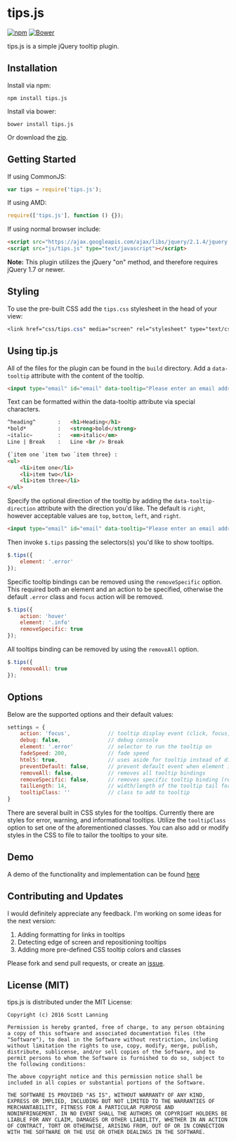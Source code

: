 tips.js
=========

[![npm](https://img.shields.io/npm/dm/localeval.svg)](https://www.npmjs.com/package/tips.js)
[![Bower](https://img.shields.io/bower/l/bootstrap.svg)](https://github.com/skyout/tips.js)

tips.js is a simple jQuery tooltip plugin.

Installation
------------

Install via npm:

```
npm install tips.js
```

Install via bower:

```
bower install tips.js
```

Or download the [zip].


Getting Started
---------------

If using CommonJS:

```js
var tips = require('tips.js');
```

If using AMD:

```js
require(['tips.js'], function () {});
```

If using normal browser include:

```html
<script src="https://ajax.googleapis.com/ajax/libs/jquery/2.1.4/jquery.min.js" type="text/javascipt"></script>
<script src="js/tips.js" type="text/javascript"></script>
```

**Note:** This plugin utilizes the jQuery "on" method, and therefore requires jQuery 1.7 or newer.

Styling
-------

To use the pre-built CSS add the `tips.css` stylesheet in the head of your view:

```css
<link href="css/tips.css" media="screen" rel="stylesheet" type="text/css" />
```

Using tip.js
-------------

All of the files for the plugin can be found in the `build` directory. Add a `data-tooltip` attribute with the content of the tooltip.

```html
<input type="email" id="email" data-tooltip="Please enter an email address" />
```

Text can be formatted within the data-tooltip attribute via special characters.

```html
^heading^       :   <h1>Heading</h1>
*bold*          :   <strong>bold</strong>
~italic~        :   <em>italic</em>
Line | Break    :   Line <br /> Break

{`item one `item two `item three} :
<ul>
    <li>item one</li>
    <li>item two</li>
    <li>item three</li>
</ul>
```

Specify the optional direction of the tooltip by adding the `data-tooltip-direction` attribute with the direction you'd like. The default is `right`, however acceptable values are `top`, `bottom`, `left`, and `right`.

```html
<input type="email" id="email" data-tooltip="Please enter an email address" data-tooltip-direction="top" />
```

Then invoke `$.tips` passing the selectors(s) you'd like to show tooltips.

```js
$.tips({
    element: '.error'
});
```

Specific tooltip bindings can be removed using the `removeSpecific` option. This required both an element and an action to be specified, otherwise the default `.error` class and `focus` action will be removed.

```js
$.tips({
    action: 'hover'
    element: '.info'
    removeSpecific: true
});
```

All tooltips binding can be removed by using the `removeAll` option.

```js
$.tips({
    removeAll: true
});
```

Options
-------

Below are the supported options and their default values:

```js
settings = {
    action: 'focus',            // tooltip display event (click, focus, hover)
    debug: false,               // debug console
    element: '.error'           // selector to run the tooltip on
    fadeSpeed: 200,             // fade speed
    html5: true,                // uses aside for tooltip instead of div for html5 supported browsers
    preventDefault: false,      // prevent default event when element is clicked on
    removeAll: false,           // removes all tooltip bindings
    removeSpecific: false,      // removes specific tooltip binding (requires element and action)
    tailLength: 14,             // width/length of the tooltip tail for positioning
    tooltipClass: ''            // class to add to tooltip
}
```

There are several built in CSS styles for the tooltips. Currently there are styles for error, warning, and informational tooltips. Utilize the `tooltipClass` option to set one of the aforementioned classes. You can also add or modify styles in the CSS to file to tailor the tooltips to your site.

Demo
----

A demo of the functionality and implementation can be found [here]


Contributing and Updates
------------------------

I would definitely appreciate any feedback. I'm working on some ideas for the next version:

1. Adding formatting for links in tooltips
2. Detecting edge of screen and repositioning tooltips
3. Adding more pre-defined CSS tooltip colors and classes

Please fork and send pull requests, or create an <a href="https://github.com/slanningGH/tips.js/issues">issue</a>.


License (MIT)
-------------

tips.js is distributed under the MIT License:

```
Copyright (c) 2016 Scott Lanning

Permission is hereby granted, free of charge, to any person obtaining
a copy of this software and associated documentation files (the
"Software"), to deal in the Software without restriction, including
without limitation the rights to use, copy, modify, merge, publish,
distribute, sublicense, and/or sell copies of the Software, and to
permit persons to whom the Software is furnished to do so, subject to
the following conditions:

The above copyright notice and this permission notice shall be
included in all copies or substantial portions of the Software.

THE SOFTWARE IS PROVIDED "AS IS", WITHOUT WARRANTY OF ANY KIND,
EXPRESS OR IMPLIED, INCLUDING BUT NOT LIMITED TO THE WARRANTIES OF
MERCHANTABILITY, FITNESS FOR A PARTICULAR PURPOSE AND
NONINFRINGEMENT. IN NO EVENT SHALL THE AUTHORS OR COPYRIGHT HOLDERS BE
LIABLE FOR ANY CLAIM, DAMAGES OR OTHER LIABILITY, WHETHER IN AN ACTION
OF CONTRACT, TORT OR OTHERWISE, ARISING FROM, OUT OF OR IN CONNECTION
WITH THE SOFTWARE OR THE USE OR OTHER DEALINGS IN THE SOFTWARE.
```

[zip]:https://github.com/slanningGH/tips.js/archive/master.zip
[here]:http://scott-lanning.com/demo/
